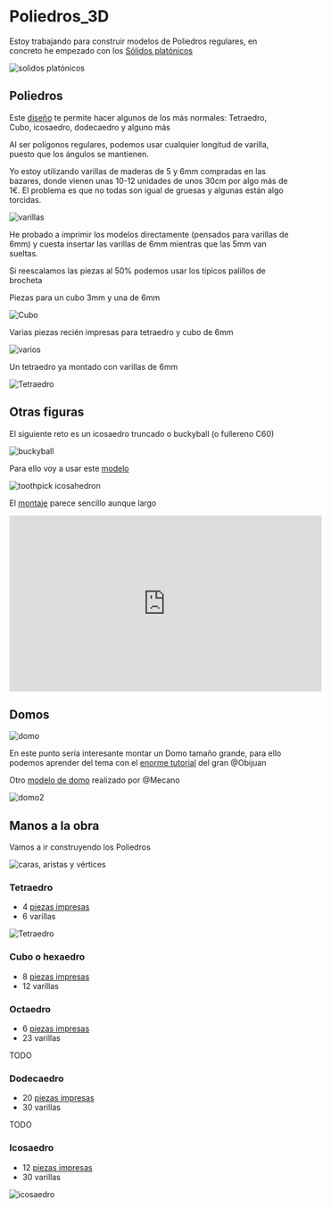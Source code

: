 # Poliedros_3D

Estoy trabajando para construir modelos de Poliedros regulares, en concreto he empezado con los [Sólidos platónicos](https://es.wikipedia.org/wiki/S%C3%B3lidos_plat%C3%B3nicos)


![solidos platónicos](https://upload.wikimedia.org/wikipedia/commons/thumb/d/d3/Platonic_solids.jpg/220px-Platonic_solids.jpg)

## Poliedros

Este [diseño](http://www.thingiverse.com/thing:9203) te permite hacer algunos de los más normales: Tetraedro, Cubo, icosaedro, dodecaedro y alguno más

Al ser polígonos regulares, podemos usar cualquier longitud de varilla, puesto que los ángulos se mantienen.

Yo estoy utilizando varillas de maderas de 5 y 6mm compradas en las bazares, donde vienen unas 10-12 unidades de unos 30cm por algo más de 1€. El problema es que no todas son igual de gruesas y algunas están algo torcidas.

![varillas](./images/varillas.jpg)

He probado a imprimir los modelos directamente (pensados para varillas de 6mm) y cuesta insertar las varillas de 6mm mientras que las 5mm van sueltas.

Si reescalamos las piezas al 50% podemos usar los típicos palillos de brocheta

Piezas para un cubo 3mm y una de 6mm

![Cubo](./images/Cube_3mm.jpg)

Varias piezas recién impresas para tetraedro y cubo de 6mm

![varios](./images/varios.jpg)

Un tetraedro ya montado con varillas de 6mm

![Tetraedro](./images/Tetraedro.jpg)


## Otras figuras

El siguiente reto es un icosaedro truncado o buckyball (o fullereno C60)

![buckyball](https://upload.wikimedia.org/wikipedia/commons/4/41/C60a.png)

Para ello voy a usar este [modelo](http://www.thingiverse.com/thing:629977/)

![toothpick icosahedron](http://thingiverse-production-new.s3.amazonaws.com/renders/2a/93/e7/50/75/P1070001_preview_featured.JPG)

El [montaje](https://www.youtube.com/embed/mwJmi6ByF5M) parece sencillo aunque largo

<iframe width="560" height="315" src="https://www.youtube.com/embed/mwJmi6ByF5M" frameborder="0" allowfullscreen></iframe>

## Domos

![domo](https://github.com/TecnoLab/domocraft/raw/master/images/domo-01.png)

En este punto sería interesante montar un Domo tamaño grande, para ello podemos aprender del tema con el [enorme tutorial](https://github.com/TecnoLab/domocraft/wiki) del gran @Obijuan

Otro [modelo de domo](http://www.thingiverse.com/thing:2040867/) realizado por @Mecano

![domo2](http://thingiverse-production-new.s3.amazonaws.com/renders/02/7c/2e/58/5b/b2d4019d0442e6219a3e651b057cedbb_preview_featured.jpg)

## Manos a la obra

Vamos a ir construyendo los Poliedros

![caras, aristas y vértices](https://iparador.wikispaces.com/file/view/AGUA_MAT_Poliedros%20regulares.png/483898320/AGUA_MAT_Poliedros%20regulares.png)

### Tetraedro

* 4 [piezas impresas](http://www.thingiverse.com/download:29140)
* 6 varillas

![Tetraedro](./images/Tetraedro.jpg)

### Cubo o hexaedro

* 8 [piezas impresas](http://www.thingiverse.com/download:29141)
* 12 varillas

### Octaedro

* 6 [piezas impresas](http://www.thingiverse.com/download:29142)
* 23 varillas

TODO

### Dodecaedro

* 20 [piezas impresas](http://www.thingiverse.com/download:29143)
* 30 varillas

TODO

### Icosaedro

* 12 [piezas impresas](http://www.thingiverse.com/download:29144)
* 30 varillas

![icosaedro](./images/icosaedro.jpg)

